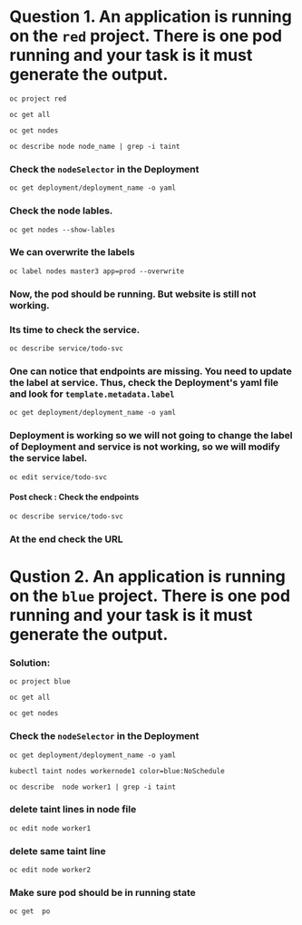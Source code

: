 # Question 1. An application is running on the `red` project. There is one pod running and your task is it must generate the output.

```
oc project red
```
```
oc get all
```

```
oc get nodes
```

```
oc describe node node_name | grep -i taint
```

### Check the `nodeSelector` in the Deployment
```
oc get deployment/deployment_name -o yaml 
```

### Check the node lables.
```
oc get nodes --show-lables
```

### We can overwrite the labels 

```
oc label nodes master3 app=prod --overwrite 
```

### Now, the pod should be running. But website is still not working. 
### Its time to check the service.

```
oc describe service/todo-svc
```

### One can notice that endpoints are missing. You need to update the label at service. Thus, check the Deployment's yaml file and look for `template.metadata.label`

```
oc get deployment/deployment_name -o yaml 
```

### Deployment is working so we will not going to change the label of Deployment and service is not working, so we will modify the service label.
```
oc edit service/todo-svc
```

#### Post check : Check the endpoints
```
oc describe service/todo-svc
```

### At the end check the URL 






# Qustion 2. An application is running on the `blue` project. There is one pod running and your task is it must generate the output.

### Solution:

```
oc project blue
```
```
oc get all
```

```
oc get nodes
```

### Check the `nodeSelector` in the Deployment
```
oc get deployment/deployment_name -o yaml 
```

```
kubectl taint nodes workernode1 color=blue:NoSchedule
```
```
oc describe  node worker1 | grep -i taint
```
### delete taint  lines in node file
``` 
oc edit node worker1    
```
### delete same taint  line
```
oc edit node worker2
```
### Make sure  pod should be in running  state
```
oc get  po
```



